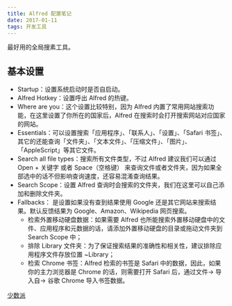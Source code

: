 ```yaml
---
title: Alfred 配置笔记
date: 2017-01-11
tags: 开发工具
---
```


最好用的全局搜素工具。

## 基本设置


+ Startup：设置系统启动时是否自启动。
+ Alfred Hotkey：设置呼出 Alfred 的热键。
+ Where are you：这个设置比较特别，因为 Alfred 内置了常用网站搜索功能，在这里设置了你所在的国家后，Alfred 在搜索时会打开搜索网站对应国家的网站。
+ Essentials：可以设置搜索「应用程序」、「联系人」、「设置」、「Safari 书签」、其它的还能查询「文件夹」、「文本文件」、「压缩文件」、「图片」、「AppleScript」等其它文件。
+ Search all file types：搜索所有文件类型，不过 Alfred 建议我们可以通过 Open + 关键字 或者 Space（空格键） 来查询文件或者文件夹，因为如果全部选中的话不但影响查询速度，还容易混淆查询结果。
+ Search Scope：设置 Alfred 查询时会搜索的文件夹，我们在这里可以自己添加和删除文件夹。
+ Fallbacks： 是设置如果没有查到结果使用 Google 还是其它网站来搜索结果。默认反馈结果为 Google、Amazon、Wikipedia 网页搜索。
  - 检索外置移动硬盘数据：如果需要 Alfred 也所能搜索外置移动硬盘中的文件、应用程序和元数据的话，请添加外置移动硬盘的目录或拖动文件夹到 Search Scope 中；
  - 排除 Library 文件夹：为了保证搜索结果的准确性和相关性，建议排除应用程序文件存放位置 ~Library；
  - 检索 Chrome 书签：Alfred 检索的书签是 Safari 中的数据，因此，如果你的主力浏览器是 Chrome 的话，则需要打开 Safari 后，通过文件→ 导入自→ 谷歌 Chrome 导入书签数据。


[少数派](http://sspai.com/32979)
